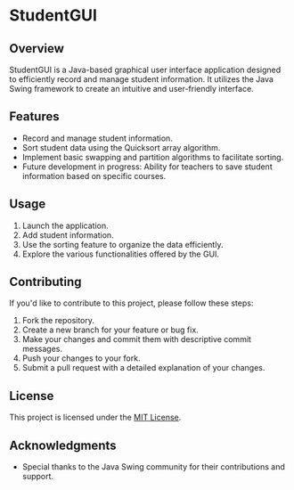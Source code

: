 # StudentGUI

## Overview

StudentGUI is a Java-based graphical user interface application designed to efficiently record and manage student information. It utilizes the Java Swing framework to create an intuitive and user-friendly interface.

## Features

- Record and manage student information.
- Sort student data using the Quicksort array algorithm.
- Implement basic swapping and partition algorithms to facilitate sorting.
- Future development in progress: Ability for teachers to save student information based on specific courses.

## Usage

1. Launch the application.
2. Add student information.
3. Use the sorting feature to organize the data efficiently.
4. Explore the various functionalities offered by the GUI.

## Contributing

If you'd like to contribute to this project, please follow these steps:

1. Fork the repository.
2. Create a new branch for your feature or bug fix.
3. Make your changes and commit them with descriptive commit messages.
4. Push your changes to your fork.
5. Submit a pull request with a detailed explanation of your changes.

## License

This project is licensed under the [MIT License](LICENSE.txt).

## Acknowledgments

- Special thanks to the Java Swing community for their contributions and support.

